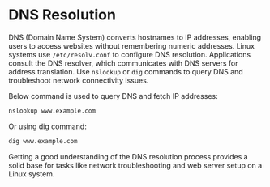 # DNS Resolution

DNS (Domain Name System) converts hostnames to IP addresses, enabling users to access websites without remembering numeric addresses. Linux systems use `/etc/resolv.conf` to configure DNS resolution. Applications consult the DNS resolver, which communicates with DNS servers for address translation. Use `nslookup` or `dig` commands to query DNS and troubleshoot network connectivity issues.

Below command is used to query DNS and fetch IP addresses:

```bash
nslookup www.example.com
```

Or using dig command:

```bash
dig www.example.com
```

Getting a good understanding of the DNS resolution process provides a solid base for tasks like network troubleshooting and web server setup on a Linux system.